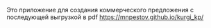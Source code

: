 Это приложение для создания коммерческого предложения с последующей выгрузкой в pdf
https://mnpestov.github.io/kurgi_kp/